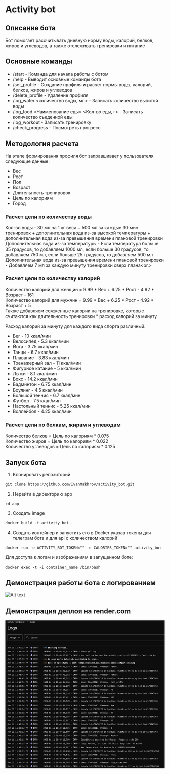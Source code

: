 # Activity bot

## Описание бота
Бот помогает рассчитывать дневную норму воды, калорий, белков, жиров и углеводов, а также отслеживать тренировки и питание

## Основные команды
* /start - Команда для начала работы с ботом
* /help - Выводит основные команды бота
* /set_profile - Создание профиля и расчет нормы воды, калорий, белков, жиров и углеводов
* /delete_profile - Удаление профиля
* /log_water <количество воды, мл> - Записать количество выпитой воды
* /log_food <Наименование еды> <Кол-во еды, г> - Записать количество съеденной еды
* /log_workout - Записать тренировку
* /check_progress - Посмотреть прогресс

## Методология расчета
На этапе формирования профиля бот заправшивает у пользователя следующие данные:
* Вес
* Рост
* Пол
* Возраст
* Длительность тренировок
* Цель по калориям
* Город

### Расчет цели по количеству воды
Кол-во воды - 30 мл на 1 кг веса + 500 мл за каждые 30 мин тренировок + дополнительная вода из-за высокой температуры + дополнительная вода из-за превышения времени плановой тренировки<br>
Дополнительная вода из-за температуры - Если температура больше 35 градусов, то добавляем 1000 мл, если больше 30 градусов, то добавляем 750 мл, если больше 25 градусов, то добавляем 500 мл<br>
Дополнительная вода из-за превышения времени плановой тренировки - Добавляем 7 мл за каждую минуту тренировки сверх плана<br.>

### Расчет цели по количеству калорий
Количество калорий для женщин = 9.99 * Вес + 6.25 * Рост - 4.92 * Возраст - 161<br>
Количество калорий для мужчин = 9.99 * Вес + 6.25 * Рост - 4.92 * Возраст + 5<br>
Также добавляем сожженные калории на тренировке, которые считаются как длительность тренировки * расход калорий за минуту<br>

Расход калорий за минуту для каждого вида спорта различный:
* Бег - 10 ккал/мин
* Велосипед - 5.3 ккал/мин
* Йога - 3.75 ккал/мин
* Танцы - 6.7 ккал/мин
* Плавание - 3.83 ккал/мин
* Тренажерный зал - 11 ккал/мин
* Фигурное катание - 5 ккал/мин
* Лыжи - 8.1 ккал/мин
* Бокс - 14.2 ккал/мин
* Бадминтон - 6.75 ккал/мин
* Боулинг - 4.5 ккал/мин
* Большой теннис - 6.7 ккал/мин
* Футбол - 7.5 ккал/мин
* Настольный теннис - 5.25 ккал/мин
* Воллейбол - 4.25 ккал/мин

### Расчет цели по белкам, жирам и углеводам
Количество белков = Цель по калориям * 0.075<br>
Количество жиров = Цель по калориям * 0.022<br>
Количество углеводов = Цель по калориям * 0.125<br>

## Запуск бота
1. Клонировать репозиторий
```
git clone https://github.com/IvanMakhrov/activity_bot.git
```
2. Перейти в директорию app
```
cd app
```
3. Создать image 
```
docker build -t activity_bot .
```
4. Создать контейнер и запустить его в Docker указав токены для телеграм бота и для api с количеством калорий
```
docker run -e ACTIVITY_BOT_TOKEN="" -e CALORIES_TOKEN="" activity_bot
```

Для доступа к логам и изображениям в запущенном боте:<br>
```
docker exec -t -i container_name /bin/bash
```

## Демонстрация работы бота с логированием
![Alt text](https://github.com/IvanMakhrov/activity_bot/blob/main/images/docker_bot.gif?raw=true)

## Демонстрация деплоя на render.com
![Alt text](https://github.com/IvanMakhrov/activity_bot/blob/main/images/render_logs.png?raw=true)
